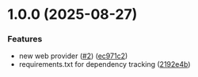 # 1.0.0 (2025-08-27)


### Features

* new web provider ([#2](https://github.com/felixandersen/kivra-sync/issues/2)) ([ec971c2](https://github.com/felixandersen/kivra-sync/commit/ec971c2b897ed6dcf4ae09f44521aded54f60773))
* requirements.txt for dependency tracking ([2192e4b](https://github.com/felixandersen/kivra-sync/commit/2192e4b32616ee4959470f8147816288e57ae724))
